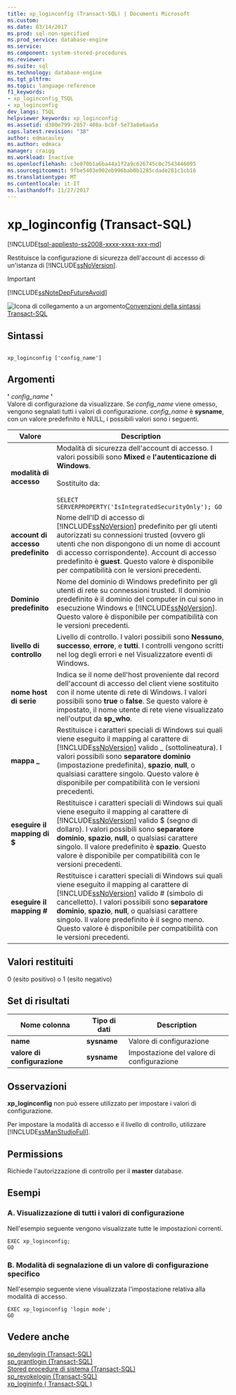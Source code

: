 ```yaml
---
title: xp_loginconfig (Transact-SQL) | Documenti Microsoft
ms.custom: 
ms.date: 03/14/2017
ms.prod: sql-non-specified
ms.prod_service: database-engine
ms.service: 
ms.component: system-stored-procedures
ms.reviewer: 
ms.suite: sql
ms.technology: database-engine
ms.tgt_pltfrm: 
ms.topic: language-reference
f1_keywords:
- xp_loginconfig_TSQL
- xp_loginconfig
dev_langs: TSQL
helpviewer_keywords: xp_loginconfig
ms.assetid: d380e799-2857-408a-bcbf-5e73a8e6aa5a
caps.latest.revision: "38"
author: edmacauley
ms.author: edmaca
manager: craigg
ms.workload: Inactive
ms.openlocfilehash: c3e070b1a6ba44a1f2a9c626745c0c7543446095
ms.sourcegitcommit: 9fbe5403e902eb996bab0b1285cdade281c1cb16
ms.translationtype: MT
ms.contentlocale: it-IT
ms.lasthandoff: 11/27/2017
---
```

# <a name="xploginconfig-transact-sql"></a>xp_loginconfig (Transact-SQL)
[!INCLUDE[tsql-appliesto-ss2008-xxxx-xxxx-xxx-md](../../includes/tsql-appliesto-ss2008-xxxx-xxxx-xxx-md.md)]

  Restituisce la configurazione di sicurezza dell'account di accesso di un'istanza di [!INCLUDE[ssNoVersion](../../includes/ssnoversion-md.md)].  
  
> [!IMPORTANT]  
>  [!INCLUDE[ssNoteDepFutureAvoid](../../includes/ssnotedepfutureavoid-md.md)]  
  
 ![Icona di collegamento a un argomento](../../database-engine/configure-windows/media/topic-link.gif "Icona di collegamento a un argomento")[Convenzioni della sintassi Transact-SQL](../../t-sql/language-elements/transact-sql-syntax-conventions-transact-sql.md)  
  
## <a name="syntax"></a>Sintassi  
  
```  
  
xp_loginconfig ['config_name']  
```  
  
## <a name="arguments"></a>Argomenti  
 **'** *config_name* **'**  
 Valore di configurazione da visualizzare. Se *config_name* viene omesso, vengono segnalati tutti i valori di configurazione. *config_name* è **sysname**, con un valore predefinito è NULL, i possibili valori sono i seguenti.  
  
|Valore|Description|  
|-----------|-----------------|  
|**modalità di accesso**|Modalità di sicurezza dell'account di accesso. I valori possibili sono **Mixed** e **l'autenticazione di Windows**.<br /><br /> Sostituito da:<br /><br /> `SELECT SERVERPROPERTY('IsIntegratedSecurityOnly'); GO`|  
|**account di accesso predefinito**|Nome dell'ID di accesso di [!INCLUDE[ssNoVersion](../../includes/ssnoversion-md.md)] predefinito per gli utenti autorizzati su connessioni trusted (ovvero gli utenti che non dispongono di un nome di account di accesso corrispondente). Account di accesso predefinito è **guest**. Questo valore è disponibile per compatibilità con le versioni precedenti.|  
|**Dominio predefinito**|Nome del dominio di Windows predefinito per gli utenti di rete su connessioni trusted. Il dominio predefinito è il dominio del computer in cui sono in esecuzione Windows e [!INCLUDE[ssNoVersion](../../includes/ssnoversion-md.md)]. Questo valore è disponibile per compatibilità con le versioni precedenti.|  
|**livello di controllo**|Livello di controllo. I valori possibili sono **Nessuno**, **successo**, **errore**, e **tutti**. I controlli vengono scritti nel log degli errori e nel Visualizzatore eventi di Windows.|  
|**nome host di serie**|Indica se il nome dell'host proveniente dal record dell'account di accesso del client viene sostituito con il nome utente di rete di Windows. I valori possibili sono **true** o **false**. Se questo valore è impostato, il nome utente di rete viene visualizzato nell'output da **sp_who**.|  
|**mappa _**|Restituisce i caratteri speciali di Windows sui quali viene eseguito il mapping al carattere di [!INCLUDE[ssNoVersion](../../includes/ssnoversion-md.md)] valido _ (sottolineatura). I valori possibili sono **separatore dominio** (impostazione predefinita), **spazio**, **null**, o qualsiasi carattere singolo. Questo valore è disponibile per compatibilità con le versioni precedenti.|  
|**eseguire il mapping di $**|Restituisce i caratteri speciali di Windows sui quali viene eseguito il mapping al carattere di [!INCLUDE[ssNoVersion](../../includes/ssnoversion-md.md)] valido $ (segno di dollaro). I valori possibili sono **separatore dominio**, **spazio**, **null**, o qualsiasi carattere singolo. Il valore predefinito è **spazio**. Questo valore è disponibile per compatibilità con le versioni precedenti.|  
|**eseguire il mapping #**|Restituisce i caratteri speciali di Windows sui quali viene eseguito il mapping al carattere di [!INCLUDE[ssNoVersion](../../includes/ssnoversion-md.md)] valido # (simbolo di cancelletto). I valori possibili sono **separatore dominio**, **spazio**, **null**, o qualsiasi carattere singolo. Il valore predefinito è il segno meno. Questo valore è disponibile per compatibilità con le versioni precedenti.|  
  
## <a name="return-code-values"></a>Valori restituiti  
 0 (esito positivo) o 1 (esito negativo)  
  
## <a name="result-sets"></a>Set di risultati  
  
|Nome colonna|Tipo di dati|Description|  
|-----------------|---------------|-----------------|  
|**name**|**sysname**|Valore di configurazione|  
|**valore di configurazione**|**sysname**|Impostazione del valore di configurazione|  
  
## <a name="remarks"></a>Osservazioni  
 **xp_loginconfig** non può essere utilizzato per impostare i valori di configurazione.  
  
 Per impostare la modalità di accesso e il livello di controllo, utilizzare [!INCLUDE[ssManStudioFull](../../includes/ssmanstudiofull-md.md)].  
  
## <a name="permissions"></a>Permissions  
 Richiede l'autorizzazione di controllo per il **master** database.  
  
## <a name="examples"></a>Esempi  
  
### <a name="a-how-to-report-all-configuration-values"></a>A. Visualizzazione di tutti i valori di configurazione  
 Nell'esempio seguente vengono visualizzate tutte le impostazioni correnti.  
  
```  
EXEC xp_loginconfig;  
GO  
```  
  
### <a name="b-how-to-report-a-specific-configuration-value"></a>B. Modalità di segnalazione di un valore di configurazione specifico  
 Nell'esempio seguente viene visualizzata l'impostazione relativa alla modalità di accesso.  
  
```  
EXEC xp_loginconfig 'login mode';  
GO  
```  
  
## <a name="see-also"></a>Vedere anche  
 [sp_denylogin &#40;Transact-SQL&#41;](../../relational-databases/system-stored-procedures/sp-denylogin-transact-sql.md)   
 [sp_grantlogin &#40;Transact-SQL&#41;](../../relational-databases/system-stored-procedures/sp-grantlogin-transact-sql.md)   
 [Stored procedure di sistema &#40;Transact-SQL&#41;](../../relational-databases/system-stored-procedures/system-stored-procedures-transact-sql.md)   
 [sp_revokelogin &#40;Transact-SQL&#41;](../../relational-databases/system-stored-procedures/sp-revokelogin-transact-sql.md)   
 [xp_logininfo &#40; Transact-SQL &#41;](../../relational-databases/system-stored-procedures/xp-logininfo-transact-sql.md)  
  
  
